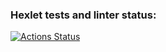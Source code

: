 ### Hexlet tests and linter status:
[![Actions Status](https://github.com/Vladislav2097/frontend-bootcamp-project-46/workflows/hexlet-check/badge.svg)](https://github.com/Vladislav2097/frontend-bootcamp-project-46/actions)